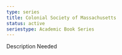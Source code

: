 ```yaml
---
type: series
title: Colonial Society of Massachusetts
status: active
seriestype: Academic Book Series
---
```

Description Needed